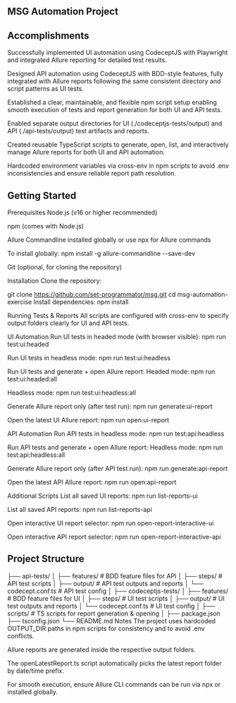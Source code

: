 ## MSG Automation Project
## Accomplishments
Successfully implemented UI automation using CodeceptJS with Playwright and integrated Allure reporting for detailed test results.

Designed API automation using CodeceptJS with BDD-style features, fully integrated with Allure reports following the same consistent directory and script patterns as UI tests.

Established a clear, maintainable, and flexible npm script setup enabling smooth execution of tests and report generation for both UI and API tests.

Enabled separate output directories for UI (./codeceptjs-tests/output) and API (./api-tests/output) test artifacts and reports.

Created reusable TypeScript scripts to generate, open, list, and interactively manage Allure reports for both UI and API automation.

Hardcoded environment variables via cross-env in npm scripts to avoid .env inconsistencies and ensure reliable report path resolution.

## Getting Started
Prerequisites
Node.js (v16 or higher recommended)

npm (comes with Node.js)

Allure Commandline installed globally or use npx for Allure commands

To install globally:
npm install -g allure-commandline --save-dev

Git (optional, for cloning the repository)

Installation
Clone the repository:

git clone https://github.com/set-programmator/msg.git
cd msg-automation-exercise
Install dependencies:
npm install

Running Tests & Reports
All scripts are configured with cross-env to specify output folders clearly for UI and API tests.

UI Automation
Run UI tests in headed mode (with browser visible):
npm run test:ui:headed

Run UI tests in headless mode:
npm run test:ui:headless

Run UI tests and generate + open Allure report:
Headed mode:
npm run test:ui:headed:all

Headless mode:
npm run test:ui:headless:all

Generate Allure report only (after test run):
npm run generate:ui-report

Open the latest UI Allure report:
npm run open:ui-report

API Automation
Run API tests in headless mode:
npm run test:api:headless

Run API tests and generate + open Allure report:
Headless mode:
npm run test:api:headless:all

Generate Allure report only (after API test run):
npm run generate:api-report

Open the latest API Allure report:
npm run open:api-report

Additional Scripts
List all saved UI reports:
npm run list-reports-ui

List all saved API reports:
npm run list-reports-api

Open interactive UI report selector:
npm run open-report-interactive-ui

Open interactive API report selector:
npm run open-report-interactive-api

## Project Structure
├── api-tests/
│   ├── features/            # BDD feature files for API
│   ├── steps/               # API test scripts
│   ├── output/              # API test outputs and reports
│   └── codecept.conf.ts     # API test config
│
├── codeceptjs-tests/
│   ├── features/            # BDD feature files for UI
│   ├── steps/               # UI test scripts
│   ├── output/              # UI test outputs and reports
│   └── codecept.conf.ts     # UI test config
│
├── scripts/                 # TS scripts for report generation & opening
│
├── package.json
├── tsconfig.json
└── README.md
Notes
The project uses hardcoded OUTPUT_DIR paths in npm scripts for consistency and to avoid .env conflicts.

Allure reports are generated inside the respective output folders.

The openLatestReport.ts script automatically picks the latest report folder by date/time prefix.

For smooth execution, ensure Allure CLI commands can be run via npx or installed globally.